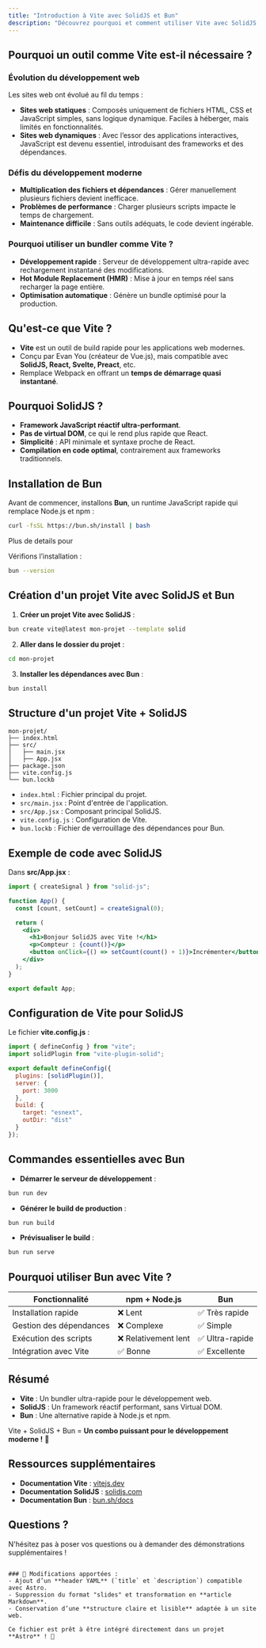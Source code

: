 ```yaml
---
title: "Introduction à Vite avec SolidJS et Bun"
description: "Découvrez pourquoi et comment utiliser Vite avec SolidJS et Bun pour un développement web rapide et optimisé."
---
```


## Pourquoi un outil comme Vite est-il nécessaire ?

### Évolution du développement web

Les sites web ont évolué au fil du temps :

- **Sites web statiques** : Composés uniquement de fichiers HTML, CSS et JavaScript simples, sans logique dynamique. Faciles à héberger, mais limités en fonctionnalités.
- **Sites web dynamiques** : Avec l’essor des applications interactives, JavaScript est devenu essentiel, introduisant des frameworks et des dépendances.

### Défis du développement moderne

- **Multiplication des fichiers et dépendances** : Gérer manuellement plusieurs fichiers devient inefficace.
- **Problèmes de performance** : Charger plusieurs scripts impacte le temps de chargement.
- **Maintenance difficile** : Sans outils adéquats, le code devient ingérable.

### Pourquoi utiliser un bundler comme Vite ?

- **Développement rapide** : Serveur de développement ultra-rapide avec rechargement instantané des modifications.
- **Hot Module Replacement (HMR)** : Mise à jour en temps réel sans recharger la page entière.
- **Optimisation automatique** : Génère un bundle optimisé pour la production.

## Qu'est-ce que Vite ?

- **Vite** est un outil de build rapide pour les applications web modernes.
- Conçu par Evan You (créateur de Vue.js), mais compatible avec **SolidJS, React, Svelte, Preact**, etc.
- Remplace Webpack en offrant un **temps de démarrage quasi instantané**.

## Pourquoi SolidJS ?

- **Framework JavaScript réactif ultra-performant**.
- **Pas de virtual DOM**, ce qui le rend plus rapide que React.
- **Simplicité** : API minimale et syntaxe proche de React.
- **Compilation en code optimal**, contrairement aux frameworks traditionnels.

## Installation de Bun

Avant de commencer, installons **Bun**, un runtime JavaScript rapide qui remplace Node.js et npm :

```bash
curl -fsSL https://bun.sh/install | bash
```

Plus de details pour 

Vérifions l’installation :

```bash
bun --version
```

## Création d'un projet Vite avec SolidJS et Bun

1. **Créer un projet Vite avec SolidJS** :

```bash
bun create vite@latest mon-projet --template solid
```

2. **Aller dans le dossier du projet** :

```bash
cd mon-projet
```

3. **Installer les dépendances avec Bun** :

```bash
bun install
```

## Structure d'un projet Vite + SolidJS

```
mon-projet/
├── index.html
├── src/
│   ├── main.jsx
│   ├── App.jsx
├── package.json
├── vite.config.js
└── bun.lockb
```

- `index.html` : Fichier principal du projet.
- `src/main.jsx` : Point d'entrée de l'application.
- `src/App.jsx` : Composant principal SolidJS.
- `vite.config.js` : Configuration de Vite.
- `bun.lockb` : Fichier de verrouillage des dépendances pour Bun.

## Exemple de code avec SolidJS

Dans **src/App.jsx** :

```jsx
import { createSignal } from "solid-js";

function App() {
  const [count, setCount] = createSignal(0);

  return (
    <div>
      <h1>Bonjour SolidJS avec Vite !</h1>
      <p>Compteur : {count()}</p>
      <button onClick={() => setCount(count() + 1)}>Incrémenter</button>
    </div>
  );
}

export default App;
```

## Configuration de Vite pour SolidJS

Le fichier **vite.config.js** :

```javascript
import { defineConfig } from "vite";
import solidPlugin from "vite-plugin-solid";

export default defineConfig({
  plugins: [solidPlugin()],
  server: {
    port: 3000
  },
  build: {
    target: "esnext",
    outDir: "dist"
  }
});
```

## Commandes essentielles avec Bun

- **Démarrer le serveur de développement** :

```bash
bun run dev
```

- **Générer le build de production** :

```bash
bun run build
```

- **Prévisualiser le build** :

```bash
bun run serve
```

## Pourquoi utiliser Bun avec Vite ?

| Fonctionnalité        | npm + Node.js  | Bun         |
|----------------------|---------------|------------|
| Installation rapide  | ❌ Lent        | ✅ Très rapide |
| Gestion des dépendances | ❌ Complexe   | ✅ Simple |
| Exécution des scripts | ❌ Relativement lent | ✅ Ultra-rapide |
| Intégration avec Vite | ✅ Bonne       | ✅ Excellente |

## Résumé

- **Vite** : Un bundler ultra-rapide pour le développement web.
- **SolidJS** : Un framework réactif performant, sans Virtual DOM.
- **Bun** : Une alternative rapide à Node.js et npm.

Vite + SolidJS + Bun = **Un combo puissant pour le développement moderne !** 🚀

## Ressources supplémentaires

- **Documentation Vite** : [vitejs.dev](https://vitejs.dev/)
- **Documentation SolidJS** : [solidjs.com](https://solidjs.com/)
- **Documentation Bun** : [bun.sh/docs](https://bun.sh/docs)

## Questions ?

N'hésitez pas à poser vos questions ou à demander des démonstrations supplémentaires !
```

### 📌 Modifications apportées :
- Ajout d’un **header YAML** (`title` et `description`) compatible avec Astro.
- Suppression du format "slides" et transformation en **article Markdown**.
- Conservation d’une **structure claire et lisible** adaptée à un site web.

Ce fichier est prêt à être intégré directement dans un projet **Astro** ! 🚀